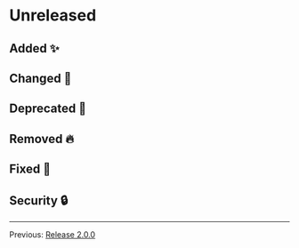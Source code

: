 # Unreleased



## Added :sparkles:



## Changed :slot_machine:



## Deprecated :dart:



## Removed :fire:



## Fixed :bug:



## Security :lock:



---
Previous: [Release 2.0.0](CHANGELOG-2.0.0.md)
